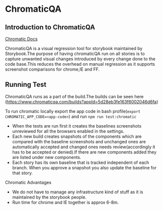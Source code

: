 # ChromaticQA

## Introduction to ChromaticQA
[Chromatic Docs](https://docs.chromaticqa.com/)

ChromaticQA is a visual regression tool for storybook maintained by Storybook.The purpose of having chromaticQA run on all stories is to capture
unwanted visual changes introduced by every change done to the code base.This reduces the overhead on manual regression as it supports screenshot
comparisons for chrome,IE and FF.

## Running Test
ChromaticQA runs as a part of the build.The builds can be seen here (https://www.chromaticqa.com/builds?appId=5d28eb3fe163f6002046d6fa)

To run chromatic locally export the app code in bash profile(`export CHROMATIC_APP_CODE=<app-code>`) and run `npm run test:chromatic`

- When the tests are run first it creates the baselines screenshots unreviewed for all the browsers enabled in the settings.
- Each new build creates snapshots of the components which are compared with the baseline screenshots and unchanged ones are automatically accepted and changed ones needs review(accordingly it has to be accepted or denied).If there are new components added they are listed under new components.
- Each story has its own baseline that is tracked independent of each branch. When you approve a snapshot you also update the baseline for that story.

Chromatic
Advantages
- We do not have to manage any infrastructure kind of stuff as it is maintained by the storybook people.
- Run time for chrome and IE together is approx 6-8m.
